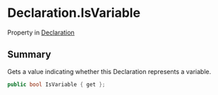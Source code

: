 # Declaration.IsVariable

Property in [Declaration](/api/csharp/yarn.compiler.declaration.md)

## Summary


Gets a value indicating whether this Declaration represents a
variable.


```csharp
public bool IsVariable { get };
```

